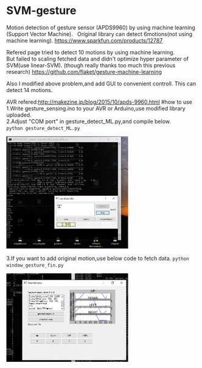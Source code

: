 # SVM-gesture  
Motion detection of gesture sensor (APDS9960) by using machine learning (Support Vector Machine).  
Original library can detect 6motions(not using machine learning).
<https://www.sparkfun.com/products/12787>

Refered page tried to detect 10 motions by using machine learning.  
But failed to scaling fetched data and didn't optimize hyper parameter of SVM(use linear-SVM).
(though really thanks too much this previous research)
<https://github.com/flaket/gesture-machine-learning>

Also I modified above problem,and add GUI to convenient controll.
This can detect 14 motions.

AVR refered:<http://makezine.jp/blog/2015/10/apds-9960.html>
#how to use
1.Write gesture_sensing.ino to your AVR or Arduino,use modified library uploaded.  
2.Adjust "COM port" in gesture_detect_ML.py,and compile below.  
`python gesture_detect_ML.py`

<img src="picture/gesture_GUI.jpg" width="320px">

3.If you want to add original motion,use below code to fetch data.
`python window_gesture_fin.py`

<img src="picture/gesture_window.png" width="320px">
